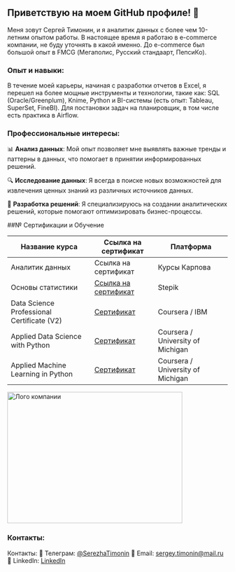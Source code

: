 ## Приветствую на моем GitHub профиле! 👋

Меня зовут Сергей Тимонин, и я аналитик данных с более чем 10-летним опытом работы. В настоящее время я работаю в e-commerce компании, не буду уточнять в какой именно. До e-commerce был большой опыт в FMCG (Мегаполис, Русский стандаарт, ПепсиКо).

### Опыт и навыки:

В течение моей карьеры, начиная с разработки отчетов в Excel, я перешел на более мощные инструменты и технологии, такие как:
SQL (Oracle/Greenplum), Knime, Python и BI-системы (есть опыт: Tableau, SuperSet, FineBI). Для постановки задач на планировщик, в том числе есть практика в Airflow.

### Профессиональные интересы:

📊 **Анализ данных**: Мой опыт позволяет мне выявлять важные тренды и паттерны в данных, что помогает в принятии информированных решений.

🔍 **Исследование данных**: Я всегда в поиске новых возможностей для извлечения ценных знаний из различных источников данных.

🚀 **Разработка решений**: Я специализируюсь на создании аналитических решений, которые помогают оптимизировать бизнес-процессы.

##№ Сертификации и Обучение

| Название курса                  | Ссылка на сертификат                                   | Платформа|
|---------------------------------|--------------------------------------------------------|----|
| Аналитик данных                  | Ссылка на сертификат                                   | Курсы Карпова |
| Основы статистики                  | [Ссылка на сертификат](https://stepik.org/cert/2048889)      | Stepik |
| Data Science Professional Certificate (V2)                      | [Сертификат](https://coursera.org/share/2f68ad6c6565414db4ac3088d5fddca2)| Coursera / IBM |
| Applied Data Science with Python | [Сертификат](https://www.coursera.org/account/accomplishments/specialization/QB2HDPBKMQXG)| Coursera / University of Michigan |
| Applied Machine Learning in Python    | [Сертификат](https://coursera.org/share/8fd64ae06cd6b10c974ef7de3149ecd0)| Coursera / University of Michigan |


<img src="https://s3.amazonaws.com/coursera_assets/meta_images/generated/CERTIFICATE_LANDING_PAGE/CERTIFICATE_LANDING_PAGE~WLZKPBSVRM8S/CERTIFICATE_LANDING_PAGE~WLZKPBSVRM8S.jpeg" alt="Лого компании" width="400" height="300">






### Контакты:

Контакты:
📱 Телеграм: [@SerezhaTimonin](https://t.me/Serezha_Timonin)
📧 Email: sergey.timonin@mail.ru
💼 LinkedIn: [LinkedIn](https://www.linkedin.com/in/sergey-timonin/)

